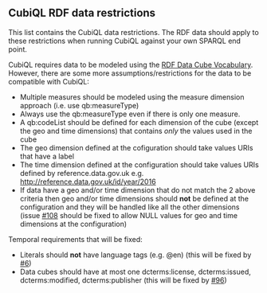 ## CubiQL RDF data restrictions 

This list contains the CubiQL data restrictions. The RDF data should apply to these restrictions when running CubiQL against your own SPARQL end point.

CubiQL requires data to be modeled using the [RDF Data Cube Vocabulary](https://www.w3.org/TR/vocab-data-cube/). However, there are some more assumptions/restrictions for the data to be compatible with CubiQL:

- Multiple measures should be modeled using the measure dimension approach (i.e. use qb:measureType)
- Always use the qb:measureType even if there is only one measure.
- A qb:codeList should be defined for each dimension of the cube (except the geo and time dimensions) that contains *only* the values used in the cube 
- The geo dimension defined at the cofiguration should take values URIs that have a label 
- The time dimension defined at the configuration should take values URIs defined by reference.data.gov.uk e.g. http://reference.data.gov.uk/id/year/2016
- If data have a geo and/or time dimension that do not match the 2 above criteria then geo and/or time dimensions should **not** be defined at the configuration and they will be handled like all the other dimensions (issue [#108](https://github.com/Swirrl/graphql-qb/issues/108) should be fixed to allow NULL values for geo and time dimensions at the configuration)

Temporal requirements that will be fixed:
- Literals should **not** have language tags (e.g. @en) (this will be fixed by [#6](https://github.com/Swirrl/graphql-qb/issues/6))
- Data cubes should have at most one dcterms:license, dcterms:issued, dcterms:modified,  dcterms:publisher (this will be fixed by [#96](https://github.com/Swirrl/graphql-qb/issues/96))

 
